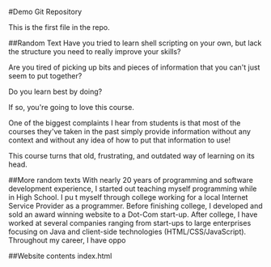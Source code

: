 #Demo Git Repository

This is the first file in the repo.

##Random Text
Have you tried to learn shell scripting on your own, but lack the structure you need to really improve your skills?

Are you tired of picking up bits and pieces of information that you can't just seem to put together?

Do you learn best by doing?

If so, you're going to love this course.

One of the biggest complaints I hear from students is that most of the courses they've taken in the past simply provide information without any context and without any idea of how to put that information to use!  

This course turns that old, frustrating, and outdated way of learning on its head. 


##More random texts
With nearly 20 years of programming and software development experience, I started out teaching myself programming while in High School. I pu
t myself through college working for a local Internet Service Provider as a programmer. Before finishing college, I developed and sold an award winning website to a Dot-Com start-up. After college, I have worked at several companies ranging from start-ups to large enterprises focusing on Java and client-side technologies (HTML/CSS/JavaScript). Throughout my career, I have oppo


##Website contents
index.html
 
